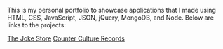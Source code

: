 This is my personal portfolio to showcase applications that I made using HTML, CSS, JavaScript, JSON, jQuery, MongoDB, and Node. Below are links to the projects:

[The Joke Store](https://www.benjaminpitts.github.io/thejokestore)
[Counter Culture Records](https://recordstore666.herokuapp.com/recordstore)
